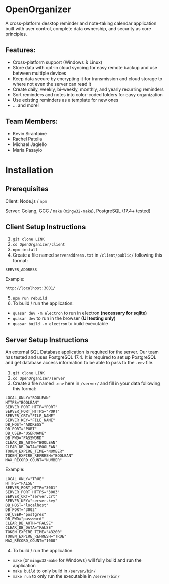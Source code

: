 # OpenOrganizer
A cross-platform desktop reminder and note-taking calendar application built with user control, complete data ownership, and 
security as core principles.

## Features:
* Cross-platform support (Windows & Linux)
* Store data with opt-in cloud syncing for easy remote backup and use between multiple devices
* Keep data secure by encrypting it for transmission and cloud storage to where not even the server can read it
* Create daily, weekly, bi-weekly, monthly, and yearly recurring reminders
* Sort reminders and notes into color-coded folders for easy organization
* Use existing reminders as a template for new ones
* ... and more!

## Team Members:
* Kevin Sirantoine
* Rachel Patella
* Michael Jagiello
* Maria Pasaylo

# Installation

## Prerequisites

Client: Node.js / `npm`

Server: Golang, GCC / `make` (`mingw32-make`), PostgreSQL (17.4+ tested)

## Client Setup Instructions

1. `git clone LINK`
2. `cd OpenOrganizer/client`
3. `npm install`
4. Create a file named `serveraddress.txt` in `/client/public/` following this format:
```
SERVER_ADDRESS
```
Example:
```
http://localhost:3001/
```
5. `npm run rebuild`
6. To build / run the application:
* `quasar dev -m electron` to run in electron **(necessary for sqlite)**
* `quasar dev` to run in the browser **(UI testing only)**
* `quasar build -m electron` to build executable

## Server Setup Instructions

An external SQL Database application is required for the server. 
Our team has tested and uses PostgreSQL 17.4.
It is required to set up PostgreSQL and get database access information to be able to pass to the `.env` file.

1. `git clone LINK`
2. `cd OpenOrganizer/server`
3. Create a file named `.env` here in `/server/` and fill in your data following this format:
```
LOCAL_ONLY="BOOLEAN"
HTTPS="BOOLEAN"
SERVER_PORT_HTTP="PORT"
SERVER_PORT_HTTPS="PORT"
SERVER_CRT="FILE_NAME"
SERVER_KEY="FILE_NAME"
DB_HOST="ADDRESS"
DB_PORT="PORT"
DB_USER="USERNAME"
DB_PWD="PASSWORD"
CLEAR_DB_AUTH="BOOLEAN"
CLEAR_DB_DATA="BOOLEAN"
TOKEN_EXPIRE_TIME="NUMBER"
TOKEN_EXPIRE_REFRESH="BOOLEAN"
MAX_RECORD_COUNT="NUMBER"
```
Example:
```
LOCAL_ONLY="TRUE"
HTTPS="FALSE"
SERVER_PORT_HTTP="3001"
SERVER_PORT_HTTPS="3003"
SERVER_CRT="server.crt"
SERVER_KEY="server.key"
DB_HOST="localhost"
DB_PORT="3002"
DB_USER="postgres"
DB_PWD="password"
CLEAR_DB_AUTH="FALSE"
CLEAR_DB_DATA="FALSE"
TOKEN_EXPIRE_TIME="43200"
TOKEN_EXPIRE_REFRESH="TRUE"
MAX_RECORD_COUNT="1000"
```
4. To build / run the application:
* `make` (or `mingw32-make` for Windows) will fully build and run the application
* `make build` to only build in `/server/bin/`
* `make run` to only run the executable in `/server/bin/`
